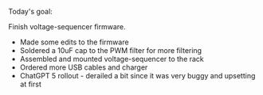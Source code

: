 Today's goal:

Finish voltage-sequencer firmware.

- Made some edits to the firmware
- Soldered a 10uF cap to the PWM filter for more filtering
- Assembled and mounted voltage-sequencer to the rack
- Ordered more USB cables and charger
- ChatGPT 5 rollout - derailed a bit since it was very buggy and upsetting at first